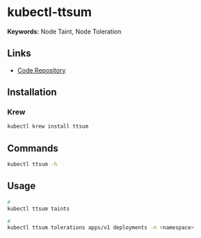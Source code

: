 # kubectl-ttsum

**Keywords:** Node Taint, Node Toleration

## Links

- [Code Repository](https://github.com/eytan-avisror/ttsum)

## Installation

### Krew

```sh
kubectl krew install ttsum
```

## Commands

```sh
kubectl ttsum -h
```

## Usage

```sh
#
kubectl ttsum taints

#
kubectl ttsum tolerations apps/v1 deployments -n <namespace>
```

<!--
kubectl ttsum taints --match 'app=db:NoSchedule'
-->
